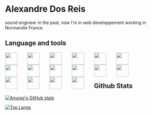 # Alexandre Dos Reis

sound engineer in the past, now I'm in web developpement working in Normandie France.

## Language and tools
<img align="left" width="40px" style="padding-right:30px;" src="https://cdn.jsdelivr.net/gh/devicons/devicon/icons/vscode/vscode-original.svg" />
<img align="left" width="40px" style="padding-right:30px;" src="https://cdn.jsdelivr.net/gh/devicons/devicon/icons/html5/html5-plain-wordmark.svg" />
<img align="left" width="40px" style="padding-right:30px;" src="https://cdn.jsdelivr.net/gh/devicons/devicon/icons/css3/css3-original-wordmark.svg" />
<img align="left" width="40px" style="padding-right:30px;" src="https://cdn.jsdelivr.net/gh/devicons/devicon/icons/sass/sass-original.svg" />
<img align="left" width="40px" style="padding-right:30px;" src="https://cdn.jsdelivr.net/gh/devicons/devicon/icons/markdown/markdown-original.svg" />
<img align="left" width="40px" style="padding-right:30px;" src="https://cdn.jsdelivr.net/gh/devicons/devicon/icons/php/php-original.svg" />
<img align="left" width="40px" style="padding-right:30px;"  src="https://cdn.jsdelivr.net/gh/devicons/devicon/icons/symfony/symfony-original-wordmark.svg" />
<img align="left" width="40px" style="padding-right:30px;" src="https://cdn.jsdelivr.net/gh/devicons/devicon/icons/nodejs/nodejs-original.svg" />
<img align="left" width="40px" style="padding-right:30px;" src="https://cdn.jsdelivr.net/gh/devicons/devicon/icons/mysql/mysql-original-wordmark.svg" />
<img align="left" width="40px" style="padding-right:30px;" src="https://cdn.jsdelivr.net/gh/devicons/devicon/icons/javascript/javascript-original.svg" />
<img align="left" width="40px" style="padding-right:30px;" src="https://cdn.jsdelivr.net/gh/devicons/devicon/icons/react/react-original-wordmark.svg" /> 
<img align="left" width="40px" style="padding-right:30px;" src="https://cdn.jsdelivr.net/gh/devicons/devicon/icons/nextjs/nextjs-original-wordmark.svg" />
<img align="left" width="40px" style="padding-right:30px;" src="https://cdn.jsdelivr.net/gh/devicons/devicon/icons/git/git-original.svg" />
<img align="left" width="40px" style="padding-right:30px;" src="https://cdn.jsdelivr.net/gh/devicons/devicon/icons/ansible/ansible-original.svg" />
<img align="left" width="40px" style="padding-right:30px;" src="https://cdn.jsdelivr.net/gh/devicons/devicon/icons/docker/docker-plain.svg" />
<img align="left" width="40px" style="padding-right:30px;" src="https://cdn.jsdelivr.net/gh/devicons/devicon/icons/vagrant/vagrant-original.svg" />

<br/>
<br/>
<br/>
<br/>

## Github Stats

[![Anurag's GitHub stats](https://github-readme-stats.vercel.app/api?username=alexandre-dos-reis&theme=dracula)](https://github.com/anuraghazra/github-readme-stats)


[![Top Langs](https://github-readme-stats.vercel.app/api/top-langs/?username=alexandre-dos-reis&theme=dracula)](https://github.com/anuraghazra/github-readme-stats)
